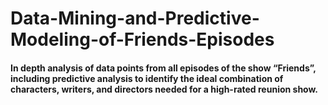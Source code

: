# Data-Mining-and-Predictive-Modeling-of-Friends-Episodes

#### In depth analysis of data points from all episodes of the show “Friends”, including predictive analysis to identify the ideal combination of characters, writers, and directors needed for a high-rated reunion show.
